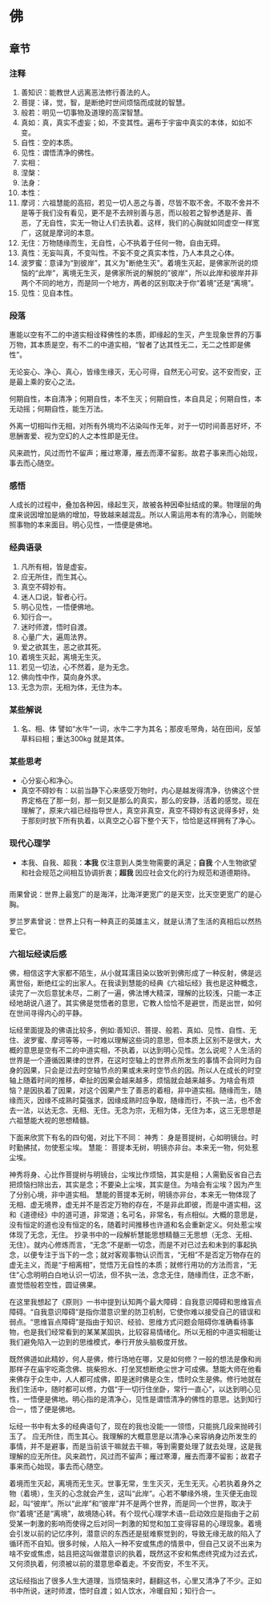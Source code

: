 # 佛

## 章节
###

### 注释

1. 善知识：能教世人远离恶法修行善法的人。
2. 菩提：译，觉，智，是断绝时世间烦恼而成就的智慧。
3. 般若：明见一切事物及道理的高深智慧。
4. 真如：真，真实不虚妄；如，不变其性。遍布于宇宙中真实的本体，如如不变。
5. 自性：空的本质。
6. 见性：谓悟清净的佛性。
7. 实相：
8. 涅槃：
9. 法身：
10. 本性：
11. 摩诃：六祖慧能的高招，若见一切人恶之与善，尽皆不取不舍。不取不舍并不是等于我们没有看见，更不是不去辨别善与恶，而以般若之智参透是非、善恶，了无自性，实无一物让人们去执着。这样，我们的心胸就如同虚空一样宽广，这就是摩诃的本意。
12. 无住：万物随缘而生，无自性，心不执着于任何一物，自由无碍。
13. 真性：无妄叫真，不变叫性。不妄不变之真实本性，乃人本具之心体。
14. 波罗蜜：意译为“到彼岸”，其义为"断绝生灭"。着境生灭起，是佛家所说的烦恼的“此岸”，离境无生灭，是佛家所说的解脱的"彼岸"，所以此岸和彼岸并非两个不同的地方，而是同一个地方，两者的区别取决于你“着境”还是“离境”。
15. 见性：见自本性。


### 段落

惠能以空有不二的中道实相诠释佛性的本质，即缘起的生灭，产生现象世界的万事万物，其本质是空，有不二的中道实相，“智者了达其性无二，无二之性即是佛性”。

无论妄心、净心、真心，皆缘生缘灭，无心可得，自然无心可安。这不安而安，正是最上乘的安心之法。

何期自性，本自清净；何期自性，本不生灭；何期自性，本自具足；何期自性，本无动摇；何期自性，能生万法。

外离一切相叫作无相，对所有外境均不沾染叫作无年，对于一切时间善恶好坏，不思酬害爱、视为空幻的人之本性即是无住。

风来疏竹，风过而竹不留声；雁过寒潭，雁去而潭不留影。故君子事来而心始现，事去而心随空。

### 感悟

人成长的过程中，叠加各种因，缘起生灭，故被各种因牵扯结成的果。物理层的角度来说因增加是熵的增加，导致越来越混乱。所以人需运用本有的清净心，则能映照事物的本来面目。明心见性，一悟便是佛地。

### 经典语录

1. 凡所有相，皆是虚妄。
2. 应无所住，而生其心。
3. 真空不碍妙有。
4. 迷人口说，智者心行。
5. 明心见性，一悟便佛地。
6. 知行合一。
7. 迷时师渡，悟时自渡。
8. 心量广大，遍周法界。
9. 爱之欲其生，恶之欲其死。
10. 着境生灭起，离境无生灭。
11. 若见一切法，心不然着，是为无念。
12. 佛向性中作，莫向身外求。
13. 无念为宗，无相为体，无住为本。


### 某些解说
1. 名、相、体
  譬如“水牛”一词，水牛二字为其名；那皮毛带角，站在田间，反邹草料曰相；重达300kg 就是其体。

### 某些思考
* 心分妄心和净心。
* 真空不碍妙有：以前当静下心来感受万物时，内心是越发得清净，彷佛这个世界定格在了那一刻，那一刻又是那么的真实，那么的安静，活着的感觉。现在理解了，原来六祖已经指导世人，真空非真空，真空不碍妙有这说得多好，处于那刻时放下所有执着，以真空之心容下整个天下，恰恰是这样拥有了净心。

### 现代心理学
* 本我、自我、超我：**本我** 仅注意到人类生物需要的满足；**自我** 个人生物欲望和社会规范之间相互协调折衷；**超我** 因应社会文化的行为规范和道德期待。

###

雨果曾说：世界上最宽广的是海洋，比海洋更宽广的是天空，比天空更宽广的是心胸。

罗兰罗素曾说：世界上只有一种真正的英雄主义，就是认清了生活的真相后以然热爱它。


### 六祖坛经读后感

佛，相信这字大家都不陌生，从小就耳濡目染以致听到佛形成了一种反射，佛是远离世俗，断绝红尘的出家人。在我读到慧能的经典《六祖坛经》我也是这种概念，读完了一次后意犹未尽，二刷了一遍，佛法博大精深，理解的比较浅，只能一本正经地胡说八道了。其实佛是觉悟者的意思，它教人恰恰不是避世，而是出世，如何在世间寻得内心的平静。

坛经里面提及的佛语比较多，例如:善知识、菩提、般若、真如、见性、自性、无住、波罗蜜、摩诃等等，一时难以理解这些词的意思，但本质上区别不是很大，大概的意思是空有不二的中道实相，不执着，以达到明心见性。怎么说呢？人生活的世界是一个遵循因果律的世界，在这时空轴上的世界点所发生的事情不会同时为自身的因果，只会是过去时空轴节点的果或未来时空节点的因。所以人在成长的时空轴上随着时间的推移，牵扯的因果会越来越多，烦恼就会越来越多。为啥会有烦恼？是因执着了因果，对这个因果产生了善恶的着相，非中道实相。随缘而生，随缘而灭，因缘不成熟时莫强求，因缘成熟时应争取，随缘而行，不执一法，也不舍去一法，以达无念、无相、无住。无念为宗，无相为体，无住为本，这三无思想是六祖慧能大视的思想精髓。

下面来欣赏下有名的四句偈，对比下不同：
神秀：
身是菩提树，心如明镜台。时时勤拂拭，勿使惹尘埃。
慧能：
菩提本无树，明镜亦非台。本来无一物，何处惹尘埃。

神秀将身、心比作菩提树与明镜台，尘埃比作烦恼，其实是相；人需勤反省自己去把烦恼扫除出去，其实是念；不要染上尘埃，其实是住。为啥会有尘埃？因为产生了分别心境，非中道实相。
慧能的菩提本无树，明镜亦非台，本来无一物体现了无相、虚无境界，虚无并不是否定万物的存在，不是非此即彼，而是中道实相，这和《道德经》中的道可道，非常道；名可名，非常名，有点相似。大概的意思是，没有恒定的道也没有恒定的名，随着时间推移也许道和名会重新定义。何处惹尘埃体现了无念，无住。
抄录书中的一段解析慧能思想精髓三无思想（无念、无相、无住）。就内心修炼而言，“无念”不是断一切念，而是不对已过去和未到的事起执念，以便专注于当下的一念；就对客观事物认识而言，“无相”不是否定万物存在的虚无主义，而是“于相离相”，觉悟万无自性的本质；就修行用功的方法而言，“无住”心念明明白白地认识一切法，但不执一法，念念无住，随缘而住，正念不断，直觉悟般若空性，圆证佛果。

在这里我想起了《原则》一书中提到认知两个最大障碍：自我意识障碍和思维盲点障碍。“自我意识障碍”是指你潜意识里的防卫机制，它使你难以接受自己的错误和弱点。“思维盲点障碍”是指由于知识、经验、思维方式问题会阻碍你准确看待事物，也是我们经常看到的某某某固执，比较容易情绪化。所以无相的中道实相能让我们避免陷入一边到的思维模式，奉行开放头脑极度开放。

既然佛道如此精妙，何人是佛，修行场地在哪，又是如何修？一般的想法是像和尚那样子在庙宇吃斋念佛、挑柴担水、打坐冥想断绝尘世才可成佛。慧能大师在他看来佛存于众生中，人人都可成佛，即是迷时佛是众生，悟时众生是佛。修行地就在我们生活中，随时都可以修，力倡“于一切行住坐卧，常行一直心”，以达到明心见性，一悟便是佛地。明心指的是清净心，见性是谓悟清净的佛性的意思。达到知行合一，悟了便是佛地。

坛经一书中有太多的经典语句了，现在的我也没能一一领悟，只能挑几段来抛砖引玉了。
应无所住，而生其心。我理解的大概意思是以清净心来容纳身边所发生的事情，并不是避事，而是当前该干嘛就去干嘛，等到需要处理了就去处理，这是我理解的应无所住。风来疏竹，风过而不留声；雁过寒潭，雁去而潭不留影；故君子事来而心始现，事去而心随空。

着境而生灭起，离境而无生灭。世事无常，生生灭灭，无生无灭。心若执着身外之物（着境），生灭的心念就会产生，这叫“此岸”。心若不攀缘外境，生灭便无由现起，叫“彼岸”。所以“此岸”和“彼岸”并不是两个世界，而是同一个世界，取决于你“着境”还是“离境”，故境随心转。有个现代心理学术语--启动效应是指由于之前受某一刺激的影响而使得之后对同一刺激的知觉和加工变得容易的心理现象。着境会引发以前的记忆序列，潜意识的东西还是挺难察觉到的，导致无缘无故的陷入了循环而不自知。很多时候，人陷入一种不安或焦虑的情景中，但自己又说不出来为啥不安或焦虑，姑且把这叫做潜意识的执着，既然这不安和焦虑终究成为过去式，又何须执着，何须被以前的潜意思牵着走。不安而安，不生不灭。

这坛经指出了很多人生大道理，当烦恼来时，翻翻这书，心里又清净了不少。正如书中所说，迷时师渡，悟时自渡；如人饮水，冷暖自知；知行合一。
